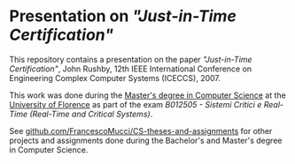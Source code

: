 # Presentation on *"Just-in-Time Certification"*

This repository contains a presentation on the paper *"Just-in-Time Certification"*, John Rushby, 12th IEEE International Conference on Engineering Complex Computer Systems (ICECCS), 2007.

This work was done during the [Master's degree in Computer Science](https://www.informaticamagistrale.unifi.it/) at the [University of Florence](https://www.unifi.it/) as part of the exam *B012505 - Sistemi Critici e Real-Time (Real-Time and Critical Systems)*.

See [github.com/FrancescoMucci/CS-theses-and-assignments](https://github.com/FrancescoMucci/CS-theses-and-assignments) for other projects and assignments done during the Bachelor's and Master's degree in Computer Science.
